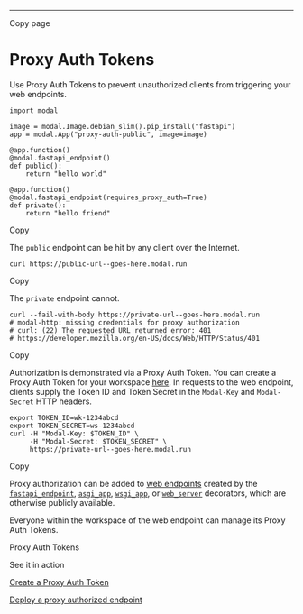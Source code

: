 * * *

Copy page

# Proxy Auth Tokens

Use Proxy Auth Tokens to prevent unauthorized clients from triggering your web
endpoints.

    import modal

    image = modal.Image.debian_slim().pip_install("fastapi")
    app = modal.App("proxy-auth-public", image=image)

    @app.function()
    @modal.fastapi_endpoint()
    def public():
        return "hello world"

    @app.function()
    @modal.fastapi_endpoint(requires_proxy_auth=True)
    def private():
        return "hello friend"

Copy

The `public` endpoint can be hit by any client over the Internet.

    curl https://public-url--goes-here.modal.run

Copy

The `private` endpoint cannot.

    curl --fail-with-body https://private-url--goes-here.modal.run
    # modal-http: missing credentials for proxy authorization
    # curl: (22) The requested URL returned error: 401
    # https://developer.mozilla.org/en-US/docs/Web/HTTP/Status/401

Copy

Authorization is demonstrated via a Proxy Auth Token. You can create a Proxy
Auth Token for your workspace [here](/settings/proxy-auth-tokens). In requests
to the web endpoint, clients supply the Token ID and Token Secret in the
`Modal-Key` and `Modal-Secret` HTTP headers.

    export TOKEN_ID=wk-1234abcd
    export TOKEN_SECRET=ws-1234abcd
    curl -H "Modal-Key: $TOKEN_ID" \
         -H "Modal-Secret: $TOKEN_SECRET" \
         https://private-url--goes-here.modal.run

Copy

Proxy authorization can be added to [web endpoints](/docs/guide/webhooks)
created by the [`fastapi_endpoint`](/docs/reference/modal.fastapi_endpoint),
[`asgi_app`](/docs/reference/modal.asgi_app),
[`wsgi_app`](/docs/reference/modal.wsgi_app), or
[`web_server`](/docs/reference/modal.web_server) decorators, which are
otherwise publicly available.

Everyone within the workspace of the web endpoint can manage its Proxy Auth
Tokens.

Proxy Auth Tokens

See it in action

[Create a Proxy Auth Token](/settings/proxy-auth-tokens)

[Deploy a proxy authorized endpoint](/docs/examples/basic_web)
